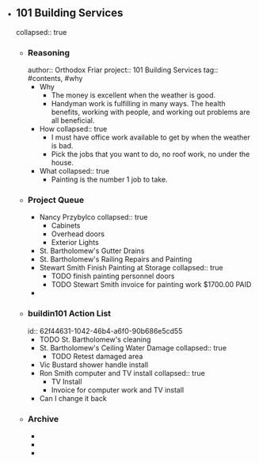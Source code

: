 - ## 101 Building Services
  collapsed:: true
	- ### Reasoning
	  author:: Orthodox Friar
	  project:: 101 Building Services
	  tag:: #contents, #why
		- Why
			- The money is excellent when the weather is good.
			- Handyman work is fulfilling in many ways. The health benefits, working with people, and working out problems are all beneficial.
		- How
		  collapsed:: true
			- I must have office work available to get by when the weather is bad.
			- Pick the jobs that you want to do, no roof work, no under the house.
		- What
		  collapsed:: true
			- Painting is the number 1 job to take.
	- ### Project Queue
		- Nancy Przybylco
		  collapsed:: true
			- Cabinets
			- Overhead doors
			- Exterior Lights
		- St. Bartholomew's Gutter Drains
		- St. Bartholomew's Railing Repairs and Painting
		- Stewart Smith Finish Painting  at Storage
		  collapsed:: true
			- TODO finish painting personnel doors
			- TODO Stewart Smith invoice for painting work $1700.00 PAID
		-
	- ### buildin101 Action List
	  id:: 62f44631-1042-46b4-a6f0-90b686e5cd55
		- TODO St. Bartholomew's cleaning
		- St. Bartholomew's Ceiling Water Damage
		  collapsed:: true
			- TODO Retest damaged area
		- Vic Bustard shower handle install
		- Ron Smith computer and TV install
		  collapsed:: true
			- TV Install
			- Invoice for computer work and TV install
		- Can I change it back
	- ### Archive
		-
		-
		-
